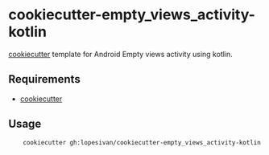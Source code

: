 # cookiecutter-empty_views_activity-kotlin

[cookiecutter](https://github.com/lopesivan/cookiecutter-empty_views_activity-kotlin) template for Android Empty views activity using kotlin.

## Requirements

- [cookiecutter](https://github.com/cookiecutter/cookiecutter)

## Usage

```
	cookiecutter gh:lopesivan/cookiecutter-empty_views_activity-kotlin
```
